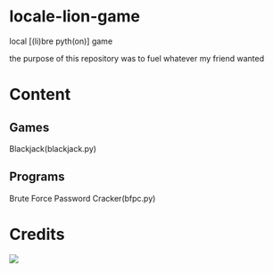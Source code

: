 # locale-lion-game
local [(li)bre pyth(on)] game

the purpose of this repository was to fuel whatever my friend wanted

# Content
## Games
Blackjack(blackjack.py)

## Programs
Brute Force Password Cracker(bfpc.py)

# Credits
<a href="https://github.com/derpydrag0nite/locale-lion-game/graphs/contributors">
<img src="https://contrib.rocks/image?repo=derpydrag0nite/locale-lion-game" />
</a>



